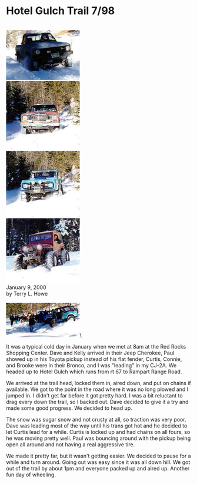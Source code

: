 # Hotel Gulch Trail 7/98

\
[![Paul in his Toyota](/images/terry/trail/hotel0001/hotel0001_.jpg)](/images/terry/trail/hotel0001/hotel0001.jpg)\
[![Dave and Kelly](/images/terry/trail/hotel0001/hotel0004_.jpg)](/images/terry/trail/hotel0001/hotel0004.jpg)\
[![Curtis, Connie, and Brook](/images/terry/trail/hotel0001/hotel0005_.jpg)](/images/terry/trail/hotel0001/hotel0005.jpg)\
[![Zach driving my CJ-2A](/images/terry/trail/hotel0001/hotel0007_.jpg)](/images/terry/trail/hotel0001/hotel0007.jpg)\
January 9, 2000\
by Terry L. Howe\
\
[![Hotel Gulch](/images/terry/trail/hotel0001/hotel0002_.jpg)](/images/terry/trail/hotel0001/hotel0002.jpg)\

It was a typical cold day in January when we met at 8am at the Red Rocks Shopping Center. Dave and Kelly arrived in their Jeep Cherokee, Paul showed up in his Toyota pickup instead of his flat fender, Curtis, Connie, and Brooke were in their Bronco, and I was \"leading\" in my CJ-2A. We headed up to Hotel Gulch which runs from rt 67 to Rampart Range Road.

We arrived at the trail head, locked them in, aired down, and put on chains if available. We got to the point in the road where it was no long plowed and I jumped in. I didn\'t get far before it got pretty hard. I was a bit reluctant to drag every down the trail, so I backed out. Dave decided to give it a try and made some good progress. We decided to head up.

The snow was sugar snow and not crusty at all, so traction was very poor. Dave was leading most of the way until his trans got hot and he decided to let Curtis lead for a while. Curtis is locked up and had chains on all fours, so he was moving pretty well. Paul was bouncing around with the pickup being open all around and not having a real aggressive tire.

We made it pretty far, but it wasn\'t getting easier. We decided to pause for a while and turn around. Going out was easy since it was all down hill. We got out of the trail by about 1pm and everyone packed up and aired up. Another fun day of wheeling.
